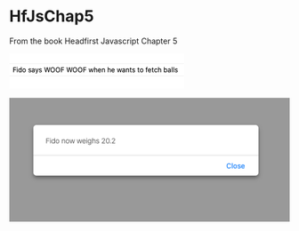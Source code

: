 # HfJsChap5

From the book Headfirst Javascript Chapter 5

![code result](/fido.png)

![code result](/fido2.png)